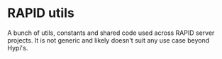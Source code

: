 # RAPID utils

A bunch of utils, constants and shared code used across RAPID server projects.
It is not generic and likely doesn't suit any use case beyond Hypi's.
